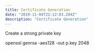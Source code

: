 ```yaml
---
title: Certificate Generation
date: "2019-11-04T22:12:03.284Z"
description: "Certificate Generation"
---
```


Create a strong private key

openssl genrsa -aes128 -out p.key 2048

